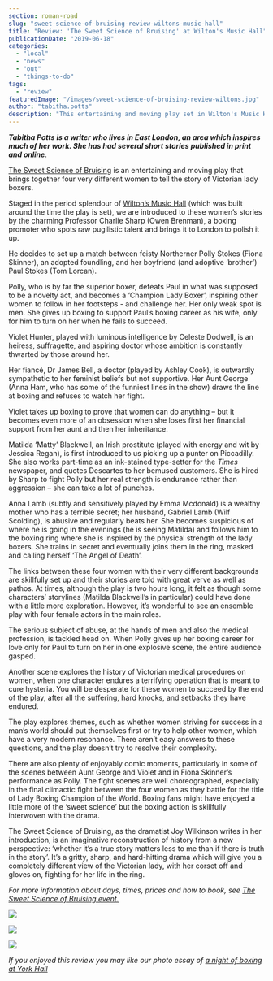 ```yaml
---
section: roman-road
slug: "sweet-science-of-bruising-review-wiltons-music-hall"
title: "Review: 'The Sweet Science of Bruising' at Wilton's Music Hall"
publicationDate: "2019-06-18"
categories: 
  - "local"
  - "news"
  - "out"
  - "things-to-do"
tags: 
  - "review"
featuredImage: "/images/sweet-science-of-bruising-review-wiltons.jpg"
author: "tabitha.potts"
description: "This entertaining and moving play set in Wilton's Music Hall brings together four very different women to tell the story of Victorian lady boxers."
---
```


**_Tabitha Potts is a writer who lives in East London, an area which inspires much of her work. She has had several short stories published in print and online_**.

[The Sweet Science of Bruising](https://romanroadlondon.com/event/the-sweet-science-of-bruising-at-wiltons/) is an entertaining and moving play that brings together four very different women to tell the story of Victorian lady boxers.

Staged in the period splendour of [Wilton’s Music Hall](https://www.wiltons.org.uk/) (which was built around the time the play is set), we are introduced to these women’s stories by the charming Professor Charlie Sharp (Owen Brenman), a boxing promoter who spots raw pugilistic talent and brings it to London to polish it up.

He decides to set up a match between feisty Northerner Polly Stokes (Fiona Skinner), an adopted foundling, and her boyfriend (and adoptive ‘brother’) Paul Stokes (Tom Lorcan).

Polly, who is by far the superior boxer, defeats Paul in what was supposed to be a novelty act, and becomes a ‘Champion Lady Boxer’, inspiring other women to follow in her footsteps - and challenge her. Her only weak spot is men. She gives up boxing to support Paul’s boxing career as his wife, only for him to turn on her when he fails to succeed.

Violet Hunter, played with luminous intelligence by Celeste Dodwell, is an heiress, suffragette, and aspiring doctor whose ambition is constantly thwarted by those around her.

Her fiancé, Dr James Bell, a doctor (played by Ashley Cook), is outwardly sympathetic to her feminist beliefs but not supportive. Her Aunt George (Anna Ham, who has some of the funniest lines in the show) draws the line at boxing and refuses to watch her fight.

Violet takes up boxing to prove that women can do anything – but it becomes even more of an obsession when she loses first her financial support from her aunt and then her inheritance.

Matilda ‘Matty’ Blackwell, an Irish prostitute (played with energy and wit by Jessica Regan), is first introduced to us picking up a punter on Piccadilly. She also works part-time as an ink-stained type-setter for the _Times_ newspaper, and quotes Descartes to her bemused customers. She is hired by Sharp to fight Polly but her real strength is endurance rather than aggression – she can take a lot of punches.

Anna Lamb (subtly and sensitively played by Emma Mcdonald) is a wealthy mother who has a terrible secret; her husband, Gabriel Lamb (Wilf Scolding), is abusive and regularly beats her. She becomes suspicious of where he is going in the evenings (he is seeing Matilda) and follows him to the boxing ring where she is inspired by the physical strength of the lady boxers. She trains in secret and eventually joins them in the ring, masked and calling herself ‘The Angel of Death’.

The links between these four women with their very different backgrounds are skillfully set up and their stories are told with great verve as well as pathos. At times, although the play is two hours long, it felt as though some characters’ storylines (Matilda Blackwell’s in particular) could have done with a little more exploration. However, it’s wonderful to see an ensemble play with four female actors in the main roles.

The serious subject of abuse, at the hands of men and also the medical profession, is tackled head on. When Polly gives up her boxing career for love only for Paul to turn on her in one explosive scene, the entire audience gasped.

Another scene explores the history of Victorian medical procedures on women, when one character endures a terrifying operation that is meant to cure hysteria. You will be desperate for these women to succeed by the end of the play, after all the suffering, hard knocks, and setbacks they have endured.

The play explores themes, such as whether women striving for success in a man’s world should put themselves first or try to help other women, which have a very modern resonance. There aren’t easy answers to these questions, and the play doesn’t try to resolve their complexity.

There are also plenty of enjoyably comic moments, particularly in some of the scenes between Aunt George and Violet and in Fiona Skinner’s performance as Polly. The fight scenes are well choreographed, especially in the final climactic fight between the four women as they battle for the title of Lady Boxing Champion of the World. Boxing fans might have enjoyed a little more of the ‘sweet science’ but the boxing action is skillfully interwoven with the drama.

The Sweet Science of Bruising, as the dramatist Joy Wilkinson writes in her introduction, is an imaginative reconstruction of history from a new perspective: ‘whether it’s a true story matters less to me than if there is truth in the story’. It’s a gritty, sharp, and hard-hitting drama which will give you a completely different view of the Victorian lady, with her corset off and gloves on, fighting for her life in the ring.

_For more information about days, times, prices and how to book, see [The Sweet Science of Bruising event.](https://romanroadlondon.com/event/the-sweet-science-of-bruising-at-wiltons/)_

![](/images/sweet-science-of-boxing-review-wiltons-2-1024x683.jpg)

![](/images/sweet-science-of-boxing-review-wiltons-3-1024x683.jpg)

![](/images/sweet-science-of-boxing-review-wiltons-4-1024x683.jpg)

_If you enjoyed this review you may like our photo essay of [a night of boxing at York Hall](https://romanroadlondon.com/blood-solidarity-york-hall-boxing-gallery/)_
